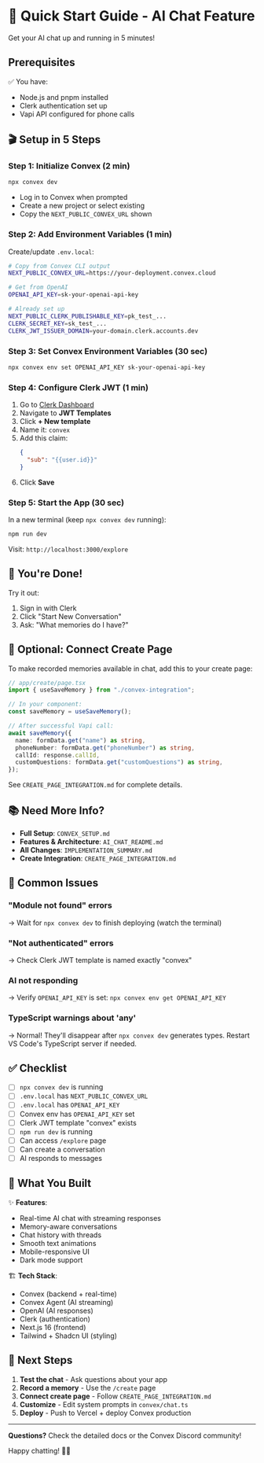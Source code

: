 # 🚀 Quick Start Guide - AI Chat Feature

Get your AI chat up and running in 5 minutes!

## Prerequisites

✅ You have:

- Node.js and pnpm installed
- Clerk authentication set up
- Vapi API configured for phone calls

## 🎬 Setup in 5 Steps

### Step 1: Initialize Convex (2 min)

```bash
npx convex dev
```

- Log in to Convex when prompted
- Create a new project or select existing
- Copy the `NEXT_PUBLIC_CONVEX_URL` shown

### Step 2: Add Environment Variables (1 min)

Create/update `.env.local`:

```bash
# Copy from Convex CLI output
NEXT_PUBLIC_CONVEX_URL=https://your-deployment.convex.cloud

# Get from OpenAI
OPENAI_API_KEY=sk-your-openai-api-key

# Already set up
NEXT_PUBLIC_CLERK_PUBLISHABLE_KEY=pk_test_...
CLERK_SECRET_KEY=sk_test_...
CLERK_JWT_ISSUER_DOMAIN=your-domain.clerk.accounts.dev
```

### Step 3: Set Convex Environment Variables (30 sec)

```bash
npx convex env set OPENAI_API_KEY sk-your-openai-api-key
```

### Step 4: Configure Clerk JWT (1 min)

1. Go to [Clerk Dashboard](https://dashboard.clerk.com)
2. Navigate to **JWT Templates**
3. Click **+ New template**
4. Name it: `convex`
5. Add this claim:
   ```json
   {
     "sub": "{{user.id}}"
   }
   ```
6. Click **Save**

### Step 5: Start the App (30 sec)

In a new terminal (keep `npx convex dev` running):

```bash
npm run dev
```

Visit: `http://localhost:3000/explore`

## 🎉 You're Done!

Try it out:

1. Sign in with Clerk
2. Click "Start New Conversation"
3. Ask: "What memories do I have?"

## 📝 Optional: Connect Create Page

To make recorded memories available in chat, add this to your create page:

```typescript
// app/create/page.tsx
import { useSaveMemory } from "./convex-integration";

// In your component:
const saveMemory = useSaveMemory();

// After successful Vapi call:
await saveMemory({
  name: formData.get("name") as string,
  phoneNumber: formData.get("phoneNumber") as string,
  callId: response.callId,
  customQuestions: formData.get("customQuestions") as string,
});
```

See `CREATE_PAGE_INTEGRATION.md` for complete details.

## 📚 Need More Info?

- **Full Setup**: `CONVEX_SETUP.md`
- **Features & Architecture**: `AI_CHAT_README.md`
- **All Changes**: `IMPLEMENTATION_SUMMARY.md`
- **Create Integration**: `CREATE_PAGE_INTEGRATION.md`

## 🐛 Common Issues

### "Module not found" errors

→ Wait for `npx convex dev` to finish deploying (watch the terminal)

### "Not authenticated" errors

→ Check Clerk JWT template is named exactly "convex"

### AI not responding

→ Verify `OPENAI_API_KEY` is set: `npx convex env get OPENAI_API_KEY`

### TypeScript warnings about 'any'

→ Normal! They'll disappear after `npx convex dev` generates types. Restart VS Code's TypeScript server if needed.

## ✅ Checklist

- [ ] `npx convex dev` is running
- [ ] `.env.local` has `NEXT_PUBLIC_CONVEX_URL`
- [ ] `.env.local` has `OPENAI_API_KEY`
- [ ] Convex env has `OPENAI_API_KEY` set
- [ ] Clerk JWT template "convex" exists
- [ ] `npm run dev` is running
- [ ] Can access `/explore` page
- [ ] Can create a conversation
- [ ] AI responds to messages

## 🎯 What You Built

✨ **Features**:

- Real-time AI chat with streaming responses
- Memory-aware conversations
- Chat history with threads
- Smooth text animations
- Mobile-responsive UI
- Dark mode support

🏗️ **Tech Stack**:

- Convex (backend + real-time)
- Convex Agent (AI streaming)
- OpenAI (AI responses)
- Clerk (authentication)
- Next.js 16 (frontend)
- Tailwind + Shadcn UI (styling)

## 🚀 Next Steps

1. **Test the chat** - Ask questions about your app
2. **Record a memory** - Use the `/create` page
3. **Connect create page** - Follow `CREATE_PAGE_INTEGRATION.md`
4. **Customize** - Edit system prompts in `convex/chat.ts`
5. **Deploy** - Push to Vercel + deploy Convex production

---

**Questions?** Check the detailed docs or the Convex Discord community!

Happy chatting! 💬✨
